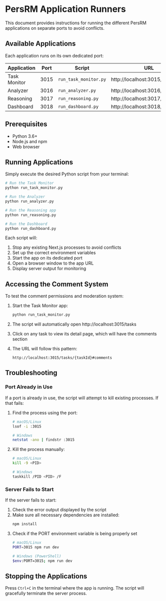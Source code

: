 # PersRM Application Runners

This document provides instructions for running the different PersRM applications on separate ports to avoid conflicts.

## Available Applications

Each application runs on its own dedicated port:

| Application    | Port | Script                | URL                          |
|----------------|------|----------------------|------------------------------|
| Task Monitor   | 3015 | `run_task_monitor.py` | http://localhost:3015/tasks  |
| Analyzer       | 3016 | `run_analyzer.py`     | http://localhost:3016/analyzer |
| Reasoning      | 3017 | `run_reasoning.py`    | http://localhost:3017/reasoning |
| Dashboard      | 3018 | `run_dashboard.py`    | http://localhost:3018/dashboard |

## Prerequisites

- Python 3.6+
- Node.js and npm
- Web browser

## Running Applications

Simply execute the desired Python script from your terminal:

```bash
# Run the Task Monitor
python run_task_monitor.py

# Run the Analyzer
python run_analyzer.py

# Run the Reasoning app
python run_reasoning.py

# Run the Dashboard
python run_dashboard.py
```

Each script will:
1. Stop any existing Next.js processes to avoid conflicts
2. Set up the correct environment variables
3. Start the app on its dedicated port
4. Open a browser window to the app URL
5. Display server output for monitoring

## Accessing the Comment System

To test the comment permissions and moderation system:

1. Start the Task Monitor app:
   ```bash
   python run_task_monitor.py
   ```

2. The script will automatically open http://localhost:3015/tasks

3. Click on any task to view its detail page, which will have the comments section

4. The URL will follow this pattern:
   ```
   http://localhost:3015/tasks/{taskId}#comments
   ```

## Troubleshooting

### Port Already in Use

If a port is already in use, the script will attempt to kill existing processes. If that fails:

1. Find the process using the port:
   ```bash
   # macOS/Linux
   lsof -i :3015
   
   # Windows
   netstat -ano | findstr :3015
   ```

2. Kill the process manually:
   ```bash
   # macOS/Linux
   kill -9 <PID>
   
   # Windows
   taskkill /PID <PID> /F
   ```

### Server Fails to Start

If the server fails to start:

1. Check the error output displayed by the script
2. Make sure all necessary dependencies are installed:
   ```bash
   npm install
   ```
3. Check if the PORT environment variable is being properly set
   ```bash
   # macOS/Linux
   PORT=3015 npm run dev
   
   # Windows (PowerShell)
   $env:PORT=3015; npm run dev
   ```

## Stopping the Applications

Press `Ctrl+C` in the terminal where the app is running. The script will gracefully terminate the server process. 